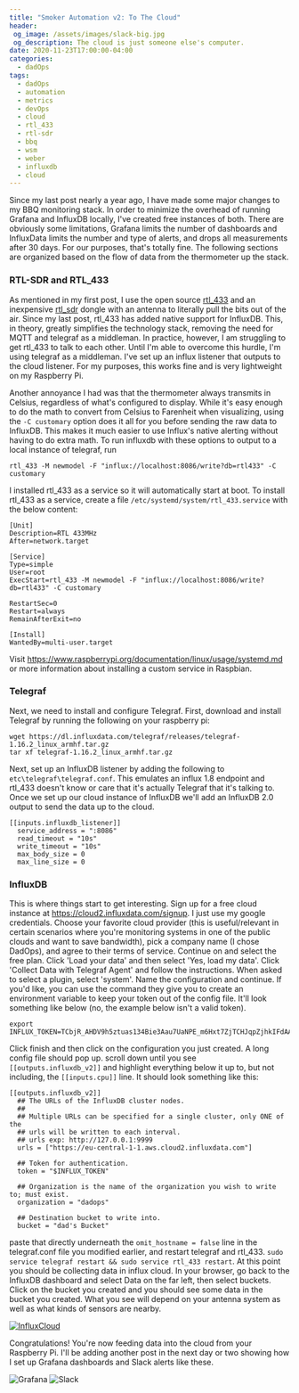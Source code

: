 ```yaml
---
title: "Smoker Automation v2: To The Cloud"
header:
 og_image: /assets/images/slack-big.jpg
 og_description: The cloud is just someone else's computer.
date: 2020-11-23T17:00:00-04:00
categories:
  - dadOps
tags:
  - dadOps
  - automation
  - metrics
  - devOps
  - cloud
  - rtl_433
  - rtl-sdr
  - bbq
  - wsm
  - weber
  - influxdb
  - cloud
---
```

Since my last post nearly a year ago, I have made some major changes to my BBQ monitoring stack. In order to minimize the overhead of running Grafana and InfluxDB locally, I've created free instances of both. There are obviously some limitations, Grafana limits the number of dashboards and InfluxData limits the number and type of alerts, and drops all measurements after 30 days. For our purposes, that's totally fine. The following sections are organized based on the flow of data from the thermometer up the stack.  


### RTL-SDR and RTL_433
As mentioned in my first post, I use the open source [rtl_433](https://github.com/merbanan/rtl_433) and an inexpensive [rtl_sdr](https://rtl-sdr.com) dongle with an antenna to literally pull the bits out of the air. Since my last post, rtl_433 has added native support for InfluxDB. This, in theory, greatly simplifies the technology stack, removing the need for MQTT and telegraf as a middleman. In practice, however, I am struggling to get rtl_433 to talk to each other. Until I'm able to overcome this hurdle, I'm using telegraf as a middleman. I've set up an influx listener that outputs to the cloud listener. For my purposes, this works fine and is very lightweight on my Raspberry Pi.  

Another annoyance I had was that the thermometer always transmits in Celsius, regardless of what's configured to display. While it's easy enough to do the math to convert from Celsius to Farenheit when visualizing, using the `-C customary` option does it all for you before sending the raw data to InfluxDB. This makes it much easier to use Influx's native alerting without having to do extra math. To run influxdb with these options to output to a local instance of telegraf, run  

```
rtl_433 -M newmodel -F "influx://localhost:8086/write?db=rtl433" -C customary
```

I installed rtl_433 as a service so it will automatically start at boot. To install rtl_433 as a service, create a file `/etc/systemd/system/rtl_433.service` with the below content:

```
[Unit]
Description=RTL 433MHz
After=network.target

[Service]
Type=simple
User=root
ExecStart=rtl_433 -M newmodel -F "influx://localhost:8086/write?db=rtl433" -C customary

RestartSec=0
Restart=always
RemainAfterExit=no

[Install]
WantedBy=multi-user.target
```
Visit https://www.raspberrypi.org/documentation/linux/usage/systemd.md or more information about installing a custom service in Raspbian.


### Telegraf
Next, we need to install and configure Telegraf. First, download and install Telegraf by running the following on your raspberry pi:

```
wget https://dl.influxdata.com/telegraf/releases/telegraf-1.16.2_linux_armhf.tar.gz
tar xf telegraf-1.16.2_linux_armhf.tar.gz
```
Next, set up an InfluxDB listener by adding the following to `etc\telegraf\telegraf.conf`. This emulates an influx 1.8 endpoint and rtl_433 doesn't know or care that it's actually Telegraf that it's talking to. Once we set up our cloud instance of InfluxDB we'll add an InfluxDB 2.0 output to send the data up to the cloud.

```
[[inputs.influxdb_listener]]
  service_address = ":8086"
  read_timeout = "10s"
  write_timeout = "10s"  
  max_body_size = 0
  max_line_size = 0

```


### InfluxDB
This is where things start to get interesting. Sign up for a free cloud instance at https://cloud2.influxdata.com/signup. I just use my google credentials. Choose your favorite cloud provider (this is useful/relevant in certain scenarios where you're monitoring systems in one of the public clouds and want to save bandwidth), pick a company name (I chose DadOps), and agree to their terms of service. Continue on and select the free plan. Click 'Load your data' and then select 'Yes, load my data'. Click 'Collect Data with Telegraf Agent' and follow the instructions. When asked to select a plugin, select 'system'. Name the configuration and continue. If you'd like, you can use the command they give you to create an environment variable to keep your token out of the config file. It'll look something like below (no, the example below isn't a valid token).

```
export INFLUX_TOKEN=TCbjR_AHDV9h5ztuas134Bie3Aau7UaNPE_m6Hxt7ZjTCHJqpZjhkIFdAAmZLGkqyEt6vKUSF4DZ6RnY5bSoAg==
```
Click finish and then click on the configuration you just created. A long config file should pop up. scroll down until you see `[[outputs.influxdb_v2]]` and highlight everything below it up to, but not including, the `[[inputs.cpu]]` line. It should look something like this:

```
[[outputs.influxdb_v2]]	
  ## The URLs of the InfluxDB cluster nodes.
  ##
  ## Multiple URLs can be specified for a single cluster, only ONE of the
  ## urls will be written to each interval.
  ## urls exp: http://127.0.0.1:9999
  urls = ["https://eu-central-1-1.aws.cloud2.influxdata.com"]

  ## Token for authentication.
  token = "$INFLUX_TOKEN"

  ## Organization is the name of the organization you wish to write to; must exist.
  organization = "dadops"

  ## Destination bucket to write into.
  bucket = "dad's Bucket"
```
paste that directly underneath the `omit_hostname = false` line in the telegraf.conf file you modified earlier, and restart telegraf and rtl_433. `sudo service telegraf restart && sudo service rtl_433 restart`. At this point you should be collecting data in influx cloud. In your browser, go back to the InfluxDB dashboard and select Data on the far left, then select buckets. Click on the bucket you created and you should see some data in the bucket you created. What you see will depend on your antenna system as well as what kinds of sensors are nearby.

[![InfluxCloud](/assets/images/InfluxCloud-1.png)](/assets/images/InfluxCloud-1.png)

Congratulations! You're now feeding data into the cloud from your Raspberry Pi. I'll be adding another post in the next day or two showing how I set up Grafana dashboards and Slack alerts like these.

![Grafana](/assets/images/grafana.jpeg) ![Slack](/assets/images/slack.jpg)